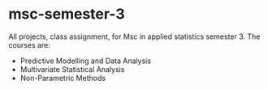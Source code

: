 # msc-semester-3
All projects, class assignment,  for Msc in applied statistics semester 3.
The courses are:
* Predictive Modelling and Data Analysis
* Multivariate Statistical Analysis
* Non-Parametric Methods
